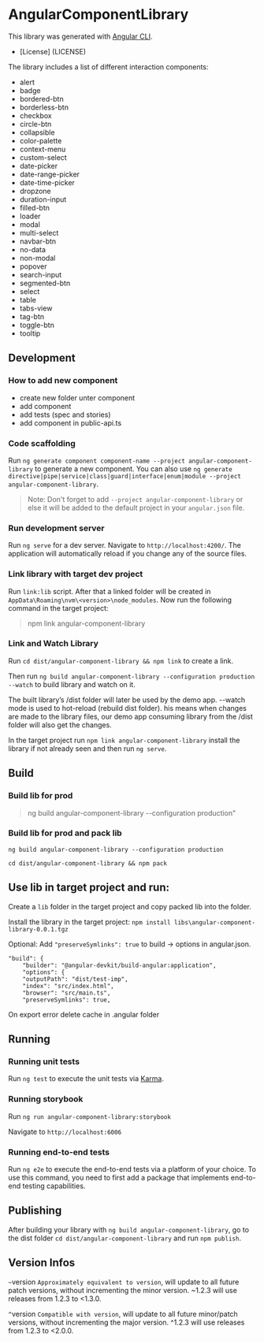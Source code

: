 # AngularComponentLibrary

This library was generated with [Angular CLI](https://github.com/angular/angular-cli).

-   [License] (LICENSE)

The library includes a list of different interaction components:

-   alert
-   badge
-   bordered-btn
-   borderless-btn
-   checkbox
-   circle-btn
-   collapsible
-   color-palette
-   context-menu
-   custom-select
-   date-picker
-   date-range-picker
-   date-time-picker
-   dropzone
-   duration-input
-   filled-btn
-   loader
-   modal
-   multi-select
-   navbar-btn
-   no-data
-   non-modal
-   popover
-   search-input
-   segmented-btn
-   select
-   table
-   tabs-view
-   tag-btn
-   toggle-btn
-   tooltip



## Development

### How to add new component

- create new folder unter component
- add component
- add tests (spec and stories)
- add component in public-api.ts

### Code scaffolding

Run `ng generate component component-name --project angular-component-library` to generate a new component. You can also use `ng generate directive|pipe|service|class|guard|interface|enum|module --project angular-component-library`.

> Note: Don't forget to add `--project angular-component-library` or else it will be added to the default project in your `angular.json` file.


### Run development server
Run `ng serve` for a dev server. Navigate to `http://localhost:4200/`. The application will automatically reload if you change any of the source files.

### Link library with target dev project

Run `link:lib` script. After that a linked folder will be created in `AppData\Roaming\nvm\<version>\node_modules`. Now run the following command in the target project:

> npm link angular-component-library


### Link and Watch Library

Run `cd dist/angular-component-library && npm link` to create a link.

Then run `ng build angular-component-library --configuration production --watch` to build library and watch on it.

The built library’s /dist folder will later be used by the demo app. --watch mode is used to hot-reload (rebuild dist folder). his means when changes are made to the library files, our demo app consuming library from the /dist folder will also get the changes.

In the target project run `npm link angular-component-library` install the library if not already seen and then run `ng serve`.



## Build 


### Build lib for prod

> ng build angular-component-library --configuration production"


### Build lib for prod and pack lib

```
ng build angular-component-library --configuration production

cd dist/angular-component-library && npm pack
```

## Use lib in target project and run:

Create a `lib` folder in the target project and copy packed lib into the folder.

Install the library in the target project: 
`npm install libs\angular-component-library-0.0.1.tgz`

Optional:
Add `"preserveSymlinks": true` to build -> options in angular.json.

```
"build": {
    "builder": "@angular-devkit/build-angular:application",
    "options": {
    "outputPath": "dist/test-imp",
    "index": "src/index.html",
    "browser": "src/main.ts",
    "preserveSymlinks": true,
```

On export error delete cache in .angular folder

## Running

### Running unit tests

Run `ng test` to execute the unit tests via [Karma](https://karma-runner.github.io).

### Running storybook

Run `ng run angular-component-library:storybook`

Navigate to `http://localhost:6006`

### Running end-to-end tests

Run `ng e2e` to execute the end-to-end tests via a platform of your choice. To use this command, you need to first add a package that implements end-to-end testing capabilities.


## Publishing

After building your library with `ng build angular-component-library`, go to the dist folder `cd dist/angular-component-library` and run `npm publish`.



## Version Infos

`~`version `Approximately equivalent to version`, will update to all future patch versions, without incrementing the minor version. ~1.2.3 will use releases from 1.2.3 to <1.3.0.

`^`version `Compatible with version`, will update to all future minor/patch versions, without incrementing the major version. ^1.2.3 will use releases from 1.2.3 to <2.0.0.
